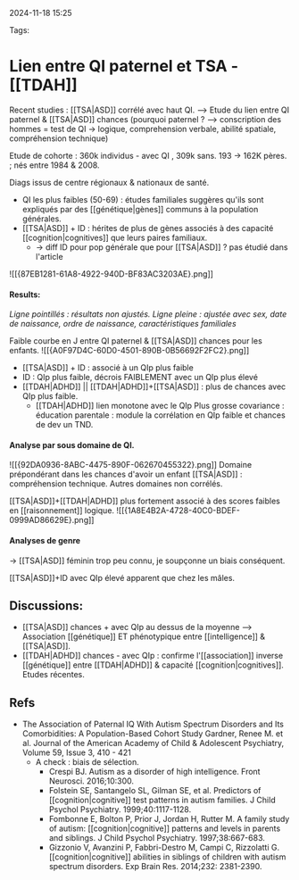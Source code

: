 2024-11-18 15:25


Tags:

# Lien entre QI paternel et TSA - [[TDAH]]

Recent studies : [[TSA|ASD]] corrélé avec haut QI. --> Etude du lien entre QI paternel & [[TSA|ASD]] chances (pourquoi paternel ? --> conscription des hommes = test de QI
		-> logique, comprehension verbale, abilité spatiale, compréhension technique)

Etude de cohorte : 360k individus - avec QI , 309k sans. 193 -> 162K pères. ; nés entre 1984 & 2008.

Diags issus de centre régionaux & nationaux de santé. 
- QI les plus faibles (50-69) : études familiales suggères qu'ils sont expliqués par des [[génétique|gènes]] communs à la population générales.
- [[TSA|ASD]] + ID : hérites de plus de gènes associés à des capacité [[cognition|cognitives]] que leurs paires familiaux.
	- -> diff ID pour pop générale que pour [[TSA|ASD]] ? pas étudié dans l'article

![[{87EB1281-61A8-4922-940D-BF83AC3203AE}.png]]

#### Results:

*Ligne pointillés : résultats non ajustés. Ligne pleine : ajustée avec sex, date de naissance, ordre de naissance, caractéristiques familiales* 

Faible courbe en J entre QI paternel & [[TSA|ASD]] chances pour les enfants.
![[{A0F97D4C-60D0-4501-890B-0B56692F2FC2}.png]]
- [[TSA|ASD]] + ID : associé à un QIp plus faible
- ID : QIp plus faible, décrois FAIBLEMENT avec un QIp plus élevé
- [[TDAH|ADHD]] || [[TDAH|ADHD]]+[[TSA|ASD]] : plus de chances avec QIp plus faible.
	- [[TDAH|ADHD]] lien monotone avec le QIp
Plus grosse covariance : éducation parentale : module la corrélation en QIp faible et chances de dev un TND.

#### Analyse par sous domaine de QI.

![[{92DA0936-8ABC-4475-890F-062670455322}.png]]
Domaine prépondérant dans les chances d'avoir un enfant [[TSA|ASD]] : compréhension technique. Autres domaines non corrélés.

[[TSA|ASD]]+[[TDAH|ADHD]] plus fortement associé à des scores faibles en [[raisonnement]] logique.
![[{1A8E4B2A-4728-40C0-BDEF-0999AD86629E}.png]]
#### Analyses de genre
-> [[TSA|ASD]] féminin trop peu connu, je soupçonne un biais conséquent.

[[TSA|ASD]]+ID avec QIp élevé apparent que chez les mâles.

## Discussions:

- [[TSA|ASD]] chances + avec QIp au dessus de la moyenne --> Association [[génétique]] ET phénotypique entre [[intelligence]] & [[TSA|ASD]].
- [[TDAH|ADHD]] chances - avec QIp : confirme l'[[association]] inverse [[génétique]] entre [[TDAH|ADHD]] & capacité [[cognition|cognitives]]. Etudes récentes. 

## Refs

- The Association of Paternal IQ With Autism Spectrum Disorders and Its Comorbidities: A Population-Based Cohort Study Gardner, Renee M. et al. Journal of the American Academy of Child & Adolescent Psychiatry, Volume 59, Issue 3, 410 - 421
	- A check : biais de sélection.
		- Crespi BJ. Autism as a disorder of high intelligence. Front Neurosci. 2016;10:300.
		- Folstein SE, Santangelo SL, Gilman SE, et al. Predictors of [[cognition|cognitive]] test patterns in autism families. J Child Psychol Psychiatry. 1999;40:1117-1128.
		- Fombonne E, Bolton P, Prior J, Jordan H, Rutter M. A family study of autism: [[cognition|cognitive]] patterns and levels in parents and siblings. J Child Psychol Psychiatry. 1997;38:667-683.
		- Gizzonio V, Avanzini P, Fabbri-Destro M, Campi C, Rizzolatti G. [[cognition|cognitive]] abilities in siblings of children with autism spectrum disorders. Exp Brain Res. 2014;232: 2381-2390.